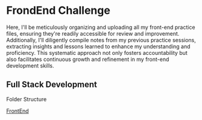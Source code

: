 
# FrondEnd Challenge

Here, I'll be meticulously organizing and uploading all my front-end practice files, ensuring they're readily accessible for review and improvement. Additionally, I'll diligently compile notes from my previous practice sessions, extracting insights and lessons learned to enhance my understanding and proficiency. This systematic approach not only fosters accountability but also facilitates continuous growth and refinement in my front-end development skills.


## Full Stack Development

Folder Structure

[FrontEnd](FrontEnd/)